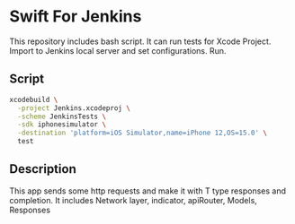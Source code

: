 # Swift For Jenkins

This repository includes bash script. It can run tests for Xcode Project. Import to Jenkins local server and set configurations. Run.

## Script


```bash
xcodebuild \
  -project Jenkins.xcodeproj \
  -scheme JenkinsTests \
  -sdk iphonesimulator \
  -destination 'platform=iOS Simulator,name=iPhone 12,OS=15.0' \
  test
```

## Description
This app sends some http requests and make it with T type responses and completion. It includes Network layer, indicator, apiRouter, Models, Responses
